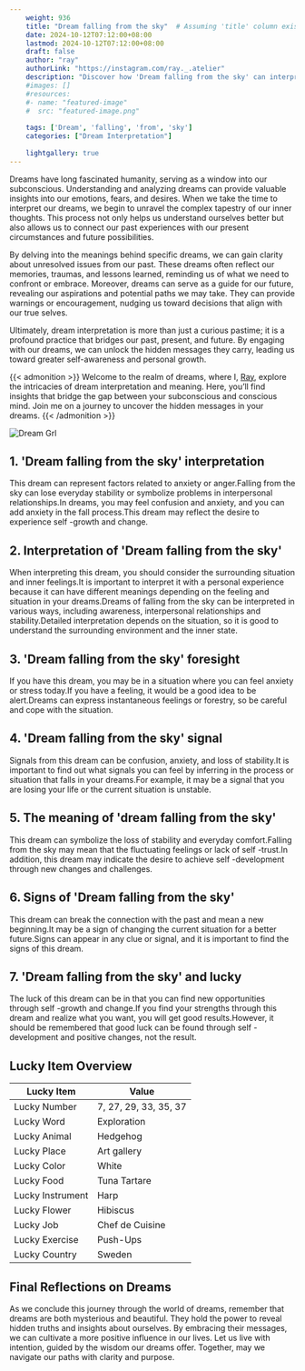 ```yaml
---
    weight: 936
    title: "Dream falling from the sky"  # Assuming 'title' column exists
    date: 2024-10-12T07:12:00+08:00
    lastmod: 2024-10-12T07:12:00+08:00
    draft: false
    author: "ray"
    authorLink: "https://instagram.com/ray._.atelier"
    description: "Discover how 'Dream falling from the sky' can interpret your future and uncover its significant meanings in your life."
    #images: []
    #resources:
    #- name: "featured-image"
    #  src: "featured-image.png"
    
    tags: ['Dream', 'falling', 'from', 'sky']
    categories: ["Dream Interpretation"]
    
    lightgallery: true
---
```

    
Dreams have long fascinated humanity, serving as a window into our subconscious. Understanding and analyzing dreams can provide valuable insights into our emotions, fears, and desires. When we take the time to interpret our dreams, we begin to unravel the complex tapestry of our inner thoughts. This process not only helps us understand ourselves better but also allows us to connect our past experiences with our present circumstances and future possibilities.

By delving into the meanings behind specific dreams, we can gain clarity about unresolved issues from our past. These dreams often reflect our memories, traumas, and lessons learned, reminding us of what we need to confront or embrace. Moreover, dreams can serve as a guide for our future, revealing our aspirations and potential paths we may take. They can provide warnings or encouragement, nudging us toward decisions that align with our true selves.

Ultimately, dream interpretation is more than just a curious pastime; it is a profound practice that bridges our past, present, and future. By engaging with our dreams, we can unlock the hidden messages they carry, leading us toward greater self-awareness and personal growth.

{{< admonition >}}
Welcome to the realm of dreams, where I, [Ray](https://instagram.com/ray._.atelier), explore the intricacies of dream interpretation and meaning. Here, you’ll find insights that bridge the gap between your subconscious and conscious mind. Join me on a journey to uncover the hidden messages in your dreams.
{{< /admonition >}}

![Dream Grl](https://cdn.pixabay.com/photo/2017/11/02/03/35/gothic-2910057_1280.jpg "Dream Grl")

## 1. 'Dream falling from the sky' interpretation
This dream can represent factors related to anxiety or anger.Falling from the sky can lose everyday stability or symbolize problems in interpersonal relationships.In dreams, you may feel confusion and anxiety, and you can add anxiety in the fall process.This dream may reflect the desire to experience self -growth and change.

## 2. Interpretation of 'Dream falling from the sky'
When interpreting this dream, you should consider the surrounding situation and inner feelings.It is important to interpret it with a personal experience because it can have different meanings depending on the feeling and situation in your dreams.Dreams of falling from the sky can be interpreted in various ways, including awareness, interpersonal relationships and stability.Detailed interpretation depends on the situation, so it is good to understand the surrounding environment and the inner state.

## 3. 'Dream falling from the sky' foresight
If you have this dream, you may be in a situation where you can feel anxiety or stress today.If you have a feeling, it would be a good idea to be alert.Dreams can express instantaneous feelings or forestry, so be careful and cope with the situation.

## 4. 'Dream falling from the sky' signal
Signals from this dream can be confusion, anxiety, and loss of stability.It is important to find out what signals you can feel by inferring in the process or situation that falls in your dreams.For example, it may be a signal that you are losing your life or the current situation is unstable.

## 5. The meaning of 'dream falling from the sky'
This dream can symbolize the loss of stability and everyday comfort.Falling from the sky may mean that the fluctuating feelings or lack of self -trust.In addition, this dream may indicate the desire to achieve self -development through new changes and challenges.

## 6. Signs of 'Dream falling from the sky'
This dream can break the connection with the past and mean a new beginning.It may be a sign of changing the current situation for a better future.Signs can appear in any clue or signal, and it is important to find the signs of this dream.

## 7. 'Dream falling from the sky' and lucky
The luck of this dream can be in that you can find new opportunities through self -growth and change.If you find your strengths through this dream and realize what you want, you will get good results.However, it should be remembered that good luck can be found through self -development and positive changes, not the result.

## Lucky Item Overview
| Lucky Item          | Value              |
|---------------|--------------------|
| Lucky Number        | 7, 27, 29, 33, 35, 37  |
| Lucky Word          | Exploration |
| Lucky Animal        | Hedgehog |
| Lucky Place         | Art gallery     |
| Lucky Color         | White     |
| Lucky Food          | Tuna Tartare      |
| Lucky Instrument    | Harp |
| Lucky Flower        | Hibiscus    |
| Lucky Job           | Chef de Cuisine       |
| Lucky Exercise      | Push-Ups  |
| Lucky Country       | Sweden    |


##  Final Reflections on Dreams

As we conclude this journey through the world of dreams, remember that dreams are both mysterious and beautiful. They hold the power to reveal hidden truths and insights about ourselves. By embracing their messages, we can cultivate a more positive influence in our lives. Let us live with intention, guided by the wisdom our dreams offer. Together, may we navigate our paths with clarity and purpose.
